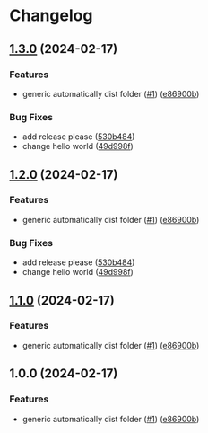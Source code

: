 # Changelog

## [1.3.0](https://github.com/AlbertHernandez/github-action-nodejs-template/compare/v1.2.0...v1.3.0) (2024-02-17)


### Features

* generic automatically dist folder ([#1](https://github.com/AlbertHernandez/github-action-nodejs-template/issues/1)) ([e86900b](https://github.com/AlbertHernandez/github-action-nodejs-template/commit/e86900b5301e7ec6af8ce62739f13532c54ca203))


### Bug Fixes

* add release please ([530b484](https://github.com/AlbertHernandez/github-action-nodejs-template/commit/530b48460447292d1827588ba140fc2bd9196b00))
* change hello world ([49d998f](https://github.com/AlbertHernandez/github-action-nodejs-template/commit/49d998f7373f6cc7b1c26108dd0186b353695725))

## [1.2.0](https://github.com/AlbertHernandez/github-action-nodejs-template/compare/v1.1.0...v1.2.0) (2024-02-17)


### Features

* generic automatically dist folder ([#1](https://github.com/AlbertHernandez/github-action-nodejs-template/issues/1)) ([e86900b](https://github.com/AlbertHernandez/github-action-nodejs-template/commit/e86900b5301e7ec6af8ce62739f13532c54ca203))


### Bug Fixes

* add release please ([530b484](https://github.com/AlbertHernandez/github-action-nodejs-template/commit/530b48460447292d1827588ba140fc2bd9196b00))
* change hello world ([49d998f](https://github.com/AlbertHernandez/github-action-nodejs-template/commit/49d998f7373f6cc7b1c26108dd0186b353695725))

## [1.1.0](https://github.com/AlbertHernandez/github-action-nodejs-template/compare/v1.0.0...v1.1.0) (2024-02-17)


### Features

* generic automatically dist folder ([#1](https://github.com/AlbertHernandez/github-action-nodejs-template/issues/1)) ([e86900b](https://github.com/AlbertHernandez/github-action-nodejs-template/commit/e86900b5301e7ec6af8ce62739f13532c54ca203))

## 1.0.0 (2024-02-17)


### Features

* generic automatically dist folder ([#1](https://github.com/AlbertHernandez/github-action-nodejs-template/issues/1)) ([e86900b](https://github.com/AlbertHernandez/github-action-nodejs-template/commit/e86900b5301e7ec6af8ce62739f13532c54ca203))
